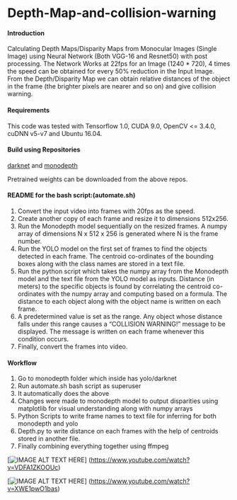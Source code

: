 # Depth-Map-and-collision-warning

####  Introduction

Calculating Depth Maps/Disparity Maps from Monocular Images (Single Image)
using Neural Network (Both VGG-16 and Resnet50) with post processing. The
Network Works at 22fps for an Image (1240 * 720), 4 times the speed can be
obtained for every 50% reduction in the Input Image. From the Depth/Disparity Map
we can obtain relative distances of the object in the frame (the brighter pixels are
nearer and so on) and give collision warning.

#### Requirements 

This code was tested with Tensorflow 1.0, CUDA 9.0, OpenCV <= 3.4.0, cuDNN v5-v7 and Ubuntu 16.04.

#### Build using Repositories

[darknet](https://github.com/AlexeyAB/darknet) and [monodepth](https://github.com/mrharicot/monodepth#training)

Pretrained weights can be downloaded from the above repos.


#### README for the bash script:(automate.sh)

1. Convert the input video into frames with 20fps as the speed.
2. Create another copy of each frame and resize it to dimensions 512x256.
3. Run the Monodepth model sequentially on the resized frames. A numpy array of
dimensions N x 512 x 256 is generated where N is the frame number.
4. Run the YOLO model on the first set of frames to find the objects detected in
each frame. The centroid co-ordinates of the bounding boxes along with the class
names are stored in a text file.
5. Run the python script which takes the numpy array from the Monodepth model
and the text file from the YOLO model as inputs. Distance (in meters) to the
specific objects is found by correlating the centroid co-ordinates with the numpy
array and computing based on a formula. The distance to each object along with
the object name is written on each frame.
6. A predetermined value is set as the range. Any object whose distance falls under
this range causes a “COLLISION WARNING!” message to be displayed. The
message is written on each frame whenever this condition occurs.
7. Finally, convert the frames into video.

#### Workflow

1) Go to monodepth folder which inside has yolo/darknet
2) Run automate.sh bash script as superuser
3) It automatically does the above
4) Changes were made to monodepth model to output disparities using matplotlib
for visual understanding along with numpy arrays
5) Python Scripts to write frame names to text file for inferring for both monodepth
and yolo
6) Depth.py to write distance on each frames with the help of centroids stored in
another file.
7) Finally combining everything together using ffmpeg




[![IMAGE ALT TEXT HERE](https://img.youtube.com/vi/VDFA1ZKOOUc/0.jpg)]
(https://www.youtube.com/watch?v=VDFA1ZKOOUc)


[![IMAGE ALT TEXT HERE](https://img.youtube.com/vi/XWE1pwO1bas/0.jpg)]
(https://www.youtube.com/watch?v=XWE1pwO1bas)

